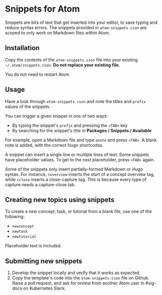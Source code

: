 # Snippets for Atom

Snippets are bits of text that get inserted into your editor, to save typing and
reduce syntax errors. The snippets provided in `atom-snippets.cson` are scoped to
only work on Markdown files within Atom.

## Installation

Copy the contents of the `atom-snippets.cson` file into your existing
`~/.atom/snippets.cson`. **Do not replace your existing file.**

You do not need to restart Atom.

## Usage

Have a look through `atom-snippets.cson` and note the titles and `prefix` values
of the snippets.

You can trigger a given snippet in one of two ways:

- By typing the snippet's `prefix` and pressing the `<TAB>` key
- By searching for the snippet's title in **Packages / Snippets / Available**

For example, open a Markdown file and type `anote` and press `<TAB>`. A blank
note is added, with the correct Hugo shortcodes.

A snippet can insert a single line or multiple lines of text. Some snippets
have placeholder values. To get to the next placeholder, press `<TAB>` again.

Some of the snippets only insert partially-formed Markdown or Hugo syntax.
For instance, `coverview` inserts the start of a concept overview tag, while
`cclose` inserts a close-capture tag. This is because every type of capture
needs a capture-close tab.

## Creating new topics using snippets

To create a new concept, task, or tutorial from a blank file, use one of the
following:

- `newconcept`
- `newtask`
- `newtutorial`

Placeholder text is included.

## Submitting new snippets

1.  Develop the snippet locally and verify that it works as expected.
2.  Copy the template's code into the `atom-snippets.cson` file on Github. Raise a
    pull request, and ask for review from another Atom user in #sig-docs on
    Kubernetes Slack.